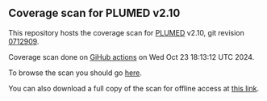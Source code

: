 Coverage scan for PLUMED v2.10
-----------------------------

This repository hosts the coverage scan for [PLUMED](http://www.plumed.org) v2.10,
git revision [0712909](https://github.com/plumed/plumed2/commit/0712909).

Coverage scan done on [GiHub actions](http://github.com/plumed/plumed2/actions) on Wed Oct 23 18:13:12 UTC 2024.

To browse the scan you should go [here](http://plumed.github.io/coverage-v2.10).

You can also download a full copy of the scan for offline access
at [this link](http://github.com/plumed/coverage-v2.10/archive/gh-pages.zip).
